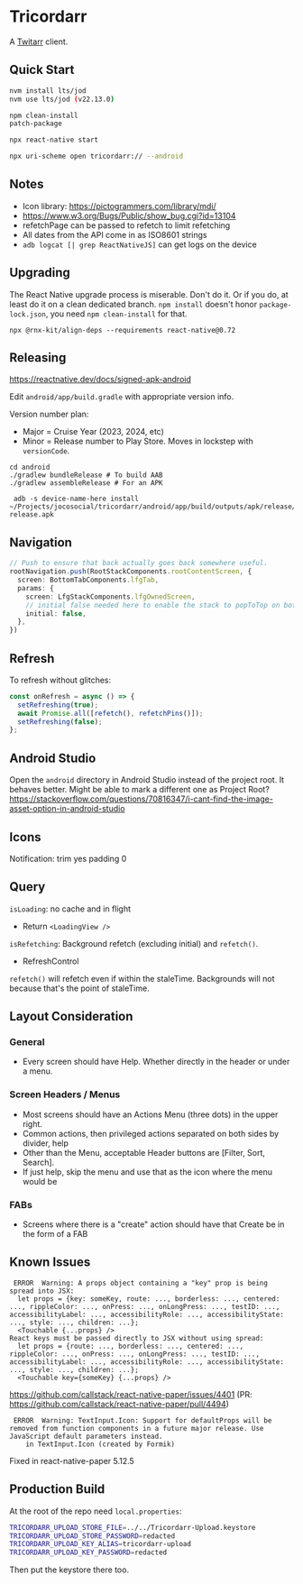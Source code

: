 Tricordarr
==========

A [Twitarr](https://github.com/jocosocial/swiftarr) client.

Quick Start
-----------
```bash
nvm install lts/jod
nvm use lts/jod (v22.13.0)

npm clean-install
patch-package

npx react-native start

npx uri-scheme open tricordarr:// --android
```

Notes
-----
* Icon library: https://pictogrammers.com/library/mdi/
* https://www.w3.org/Bugs/Public/show_bug.cgi?id=13104
* refetchPage can be passed to refetch to limit refetching
* All dates from the API come in as ISO8601 strings
* `adb logcat [| grep ReactNativeJS]` can get logs on the device

Upgrading
---------
The React Native upgrade process is miserable. Don't do it. Or if you do, at least
do it on a clean dedicated branch. `npm install` doesn't honor `package-lock.json`,
you need `npm clean-install` for that.

```shell
npx @rnx-kit/align-deps --requirements react-native@0.72
```

Releasing
---------
https://reactnative.dev/docs/signed-apk-android

Edit `android/app/build.gradle` with appropriate version info.

Version number plan:
* Major = Cruise Year (2023, 2024, etc)
* Minor = Release number to Play Store. Moves in lockstep with `versionCode`.

```
cd android
./gradlew bundleRelease # To build AAB
./gradlew assembleRelease # For an APK
```

```
 adb -s device-name-here install ~/Projects/jocosocial/tricordarr/android/app/build/outputs/apk/release/app-release.apk
 ```

Navigation
----------
```ts
// Push to ensure that back actually goes back somewhere useful.
rootNavigation.push(RootStackComponents.rootContentScreen, {
  screen: BottomTabComponents.lfgTab,
  params: {
    screen: LfgStackComponents.lfgOwnedScreen,
    // initial false needed here to enable the stack to popToTop on bottom button press.
    initial: false,
  },
})
```

Refresh
-------
To refresh without glitches:
```ts
const onRefresh = async () => {
  setRefreshing(true);
  await Promise.all([refetch(), refetchPins()]);
  setRefreshing(false);
};
```

Android Studio
--------------
Open the `android` directory in Android Studio instead of the project root. It behaves better.
Might be able to mark a different one as Project Root?
https://stackoverflow.com/questions/70816347/i-cant-find-the-image-asset-option-in-android-studio

Icons
-----
Notification: trim yes padding 0

Query
-----
`isLoading`: no cache and in flight
* Return `<LoadingView />`

`isRefetching`: Background refetch (excluding initial) and `refetch()`.
* RefreshControl

`refetch()` will refetch even if within the staleTime. Backgrounds will not because that's the point of staleTime.

Layout Consideration
--------------------
### General
* Every screen should have Help. Whether directly in the header or under a menu.

### Screen Headers / Menus
* Most screens should have an Actions Menu (three dots) in the upper right.
* Common actions, then privileged actions separated on both sides by divider, help
* Other than the Menu, acceptable Header buttons are [Filter, Sort, Search].
* If just help, skip the menu and use that as the icon where the menu would be

### FABs
* Screens where there is a "create" action should have that Create be in the form of a FAB

Known Issues
------------
```
 ERROR  Warning: A props object containing a "key" prop is being spread into JSX:
  let props = {key: someKey, route: ..., borderless: ..., centered: ..., rippleColor: ..., onPress: ..., onLongPress: ..., testID: ..., accessibilityLabel: ..., accessibilityRole: ..., accessibilityState: ..., style: ..., children: ...};
  <Touchable {...props} />
React keys must be passed directly to JSX without using spread:
  let props = {route: ..., borderless: ..., centered: ..., rippleColor: ..., onPress: ..., onLongPress: ..., testID: ..., accessibilityLabel: ..., accessibilityRole: ..., accessibilityState: ..., style: ..., children: ...};
  <Touchable key={someKey} {...props} />
```
https://github.com/callstack/react-native-paper/issues/4401 (PR: https://github.com/callstack/react-native-paper/pull/4494)

```
 ERROR  Warning: TextInput.Icon: Support for defaultProps will be removed from function components in a future major release. Use JavaScript default parameters instead.
    in TextInput.Icon (created by Formik)
```
Fixed in react-native-paper 5.12.5

Production Build
----------------

At the root of the repo need `local.properties`:
```bash
TRICORDARR_UPLOAD_STORE_FILE=../../Tricordarr-Upload.keystore
TRICORDARR_UPLOAD_STORE_PASSWORD=redacted
TRICORDARR_UPLOAD_KEY_ALIAS=tricordarr-upload
TRICORDARR_UPLOAD_KEY_PASSWORD=redacted
```

Then put the keystore there too.
